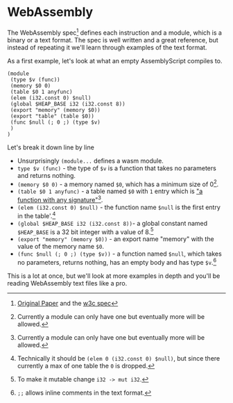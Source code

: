 # WebAssembly

The WebAssembly spec[^1] defines each instruction and a module, which is a binary or a text format.  The spec is well written and a great reference, but instead of repeating it we'll learn through examples of the text format.

As a first example, let's look at what an empty AssemblyScript compiles to.
```
(module
 (type $v (func))
 (memory $0 0)
 (table $0 1 anyfunc)
 (elem (i32.const 0) $null)
 (global $HEAP_BASE i32 (i32.const 8))
 (export "memory" (memory $0))
 (export "table" (table $0))
 (func $null (; 0 ;) (type $v)
 )
)
```
Let's break it down line by line
- Unsurprisingly `(module...` defines a wasm module.
- `type $v (func)` - the type of `$v` is a function that takes no parameters and returns nothing.
- `(memory $0 0)` - a memory named `$0`, which has a minimum size of 0[^2].
- `(table $0 1 anyfunc)` - a table named `$0` with `1` entry which is ["a function with any signature"](https://github.com/sunfishcode/wasm-reference-manual/blob/master/WebAssembly.md)[^2].
- `(elem (i32.const 0) $null)` - the function name `$null` is the first entry in the table'.[^3]
- `(global $HEAP_BASE i32 (i32.const 8))`- a global constant named `$HEAP_BASE` is a 32 bit integer with a value of 8.[^4]
- `(export "memory" (memory $0))` - an export name "memory" with the value of the memory name `$0`.
- `(func $null (; 0 ;) (type $v))` - a function named `$null`, which takes no parameters, returns nothing, has an empty body and has type `$v`.[^5]

This is a lot at once, but we'll look at more examples in depth and you'll be reading WebAssembly text files like a pro.



[^1]: [Original Paper](https://people.mpi-sws.org/~rossberg/papers/Haas,%20Rossberg,%20Schuff,%20Titzer,%20Gohman,%20Wagner,%20Zakai,%20Bastien,%20Holman%20-%20Bringing%20the%20Web%20up%20to%20Speed%20with%20WebAssembly.pdf) and the [w3c spec](http://webassembly.github.io/spec)

[^2]: Currently a module can only have one but eventually more will be allowed.

[^3]: Technically it should be `(elem 0 (i32.const 0) $null)`, but since there currently a max of one table the `0` is dropped.

[^4]: To make it mutable change `i32 -> mut i32`.

[^5]: `;;` allows inline comments in the text format.
